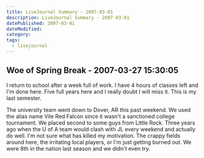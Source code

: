 ```yaml
---
title: LiveJournal Summary - 2007-03-01
description: LiveJournal Summary - 2007-03-01
datePublished: 2007-03-01
dateModified:
category:
tags:
  - livejournal
---
```


## Woe of Spring Break - 2007-03-27 15:30:05

I return to school after a week full of work. I have 4 hours of classes left and I'm done here. Five full years here and I really doubt I will miss it. This is my last semester.

The university team went down to Dover, AR this past weekend. We used the alias name Vile Red Falcon since it wasn't a sanctioned college tournament. We placed second to some guys from Little Rock. Three years ago when the U of A team would clash with JL every weekend and actually do well. I'm not sure what has killed my motivation. The crappy fields around here, the irritating local players, or I'm just getting burned out. We were 8th in the nation last season and we didn't even try.
